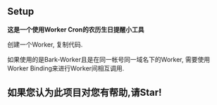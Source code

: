 ## Setup

**这是一个使用Worker Cron的农历生日提醒小工具**

创建一个Worker, 复制代码.

如果使用的是Bark-Worker且是在同一帐号同一域名下的Worker, 需要使用Worker Binding来进行Worker间相互调用. 

## 如果您认为此项目对您有帮助,请Star!

